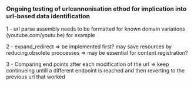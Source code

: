 ### Ongoing testing of urlcannonisation ethod for implication into url-based data identification ###

1 - url parse assembly needs to be formatted for known domain variations (youtube.com/youtu.be) for example

2 - expand_redirect => be implemented first? may save resources by reducing obsolete proccesses
=> may be essential for content registration?

3 - Comparing end points after each modification of the url => keep continueing untill a different endpoint is reached and then reverting to the previous url that worked